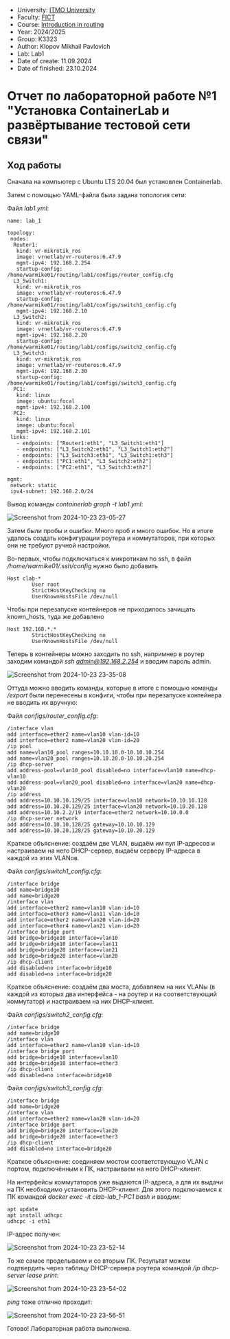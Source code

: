 - University: [ITMO University](https://itmo.ru/ru/)
- Faculty: [FICT](https://fict.itmo.ru)
- Course: [Introduction in routing](https://github.com/itmo-ict-faculty/introduction-in-routing)
- Year: 2024/2025
- Group: K3323
- Author: Klopov Mikhail Pavlovich
- Lab: Lab1
- Date of create: 11.09.2024
- Date of finished: 23.10.2024

# Отчет по лабораторной работе №1 "Установка ContainerLab и развёртывание тестовой сети связи"

## Ход работы

Сначала на компьютер с Ubuntu LTS 20.04 был установлен Containerlab.

Затем с помощью YAML-файла была задана топология сети:

Файл *lab1.yml*:
```
name: lab_1

topology:
 nodes:
  Router1:
   kind: vr-mikrotik_ros
   image: vrnetlab/vr-routeros:6.47.9
   mgmt-ipv4: 192.168.2.254
   startup-config: /home/warmike01/routing/lab1/configs/router_config.cfg
  L3_Switch1:
   kind: vr-mikrotik_ros
   image: vrnetlab/vr-routeros:6.47.9
   startup-config: /home/warmike01/routing/lab1/configs/switch1_config.cfg
   mgmt-ipv4: 192.168.2.10
  L3_Switch2:
   kind: vr-mikrotik_ros
   image: vrnetlab/vr-routeros:6.47.9
   mgmt-ipv4: 192.168.2.20
   startup-config: /home/warmike01/routing/lab1/configs/switch2_config.cfg
  L3_Switch3:
   kind: vr-mikrotik_ros
   image: vrnetlab/vr-routeros:6.47.9
   mgmt-ipv4: 192.168.2.30
   startup-config: /home/warmike01/routing/lab1/configs/switch3_config.cfg
  PC1:
   kind: linux
   image: ubuntu:focal
   mgmt-ipv4: 192.168.2.100
  PC2:
   kind: linux
   image: ubuntu:focal
   mgmt-ipv4: 192.168.2.101
 links:
   - endpoints: ["Router1:eth1", "L3_Switch1:eth1"]
   - endpoints: ["L3_Switch2:eth1", "L3_Switch1:eth2"]
   - endpoints: ["L3_Switch3:eth1", "L3_Switch1:eth3"]
   - endpoints: ["PC1:eth1", "L3_Switch2:eth2"]
   - endpoints: ["PC2:eth1", "L3_Switch3:eth2"]

mgmt:
 network: static
 ipv4-subnet: 192.168.2.0/24
```
Вывод команды *containerlab graph -t lab1.yml*:

![Screenshot from 2024-10-23 23-05-27](https://github.com/user-attachments/assets/7a46ad62-3ea1-412a-839c-c3b5345833c0)

Затем были пробы и ошибки. Много проб и много ошибок. Но в итоге удалось создать конфигурации роутера и коммутаторов, при которых они не требуют ручной настройки.

Во-первых, чтобы подключаться к микротикам по ssh, в файл */home/warmike01/.ssh/config* нужно было добавить

```
Host clab-*
        User root
        StrictHostKeyChecking no
        UserKnownHostsFile /dev/null 
```
Чтобы при перезапуске контейнеров не приходилось зачищать known_hosts, туда же добавлено

```
Host 192.168.*.*       
        StrictHostKeyChecking no
        UserKnownHostsFile /dev/null 
```

Теперь в контейнеры можно заходить по ssh, напримнер в роутер заходим командой *ssh admin@192.168.2.254* и вводим пароль admin.

![Screenshot from 2024-10-23 23-35-08](https://github.com/user-attachments/assets/0932b09c-3610-48a3-a73f-735ee94fed96)

Оттуда можно вводить команды, которые в итоге с помощью команды */export* были перенесены в конфиги, чтобы при перезапуске контейнера не вводить их вручную:

Файл *configs/router_config.cfg*:
```
/interface vlan
add interface=ether2 name=vlan10 vlan-id=10
add interface=ether2 name=vlan20 vlan-id=20
/ip pool
add name=vlan10_pool ranges=10.10.10.0-10.10.10.254
add name=vlan20_pool ranges=10.10.20.0-10.10.20.254
/ip dhcp-server
add address-pool=vlan10_pool disabled=no interface=vlan10 name=dhcp-vlan10
add address-pool=vlan20_pool disabled=no interface=vlan20 name=dhcp-vlan20
/ip address
add address=10.10.10.129/25 interface=vlan10 network=10.10.10.128
add address=10.10.20.129/25 interface=vlan20 network=10.10.20.128
add address=10.10.2.2/19 interface=ether2 network=10.10.0.0
/ip dhcp-server network
add address=10.10.10.128/25 gateway=10.10.10.129
add address=10.10.20.128/25 gateway=10.10.20.129
```

Краткое объяснение: создаём две VLAN, выдаём им пул IP-адресов и настраиваем на него DHCP-сервер, выдаём серверу IP-адреса в каждой из этих VLANов.

Файл *configs/switch1_config.cfg*:
```
/interface bridge
add name=bridge10
add name=bridge20
/interface vlan
add interface=ether2 name=vlan10 vlan-id=10
add interface=ether3 name=vlan11 vlan-id=10
add interface=ether2 name=vlan20 vlan-id=20
add interface=ether4 name=vlan21 vlan-id=20
/interface bridge port
add bridge=bridge10 interface=vlan10
add bridge=bridge10 interface=vlan11
add bridge=bridge20 interface=vlan21
add bridge=bridge20 interface=vlan20
/ip dhcp-client
add disabled=no interface=bridge10
add disabled=no interface=bridge20
```

Краткое объяснение: создаём два моста, добавляем на них VLANы (в каждой из которых два интерфейса - на роутер и на соответствующий коммутатор) и настраиваем на них DHCP-клиент.


Файл *configs/switch2_config.cfg*:
```
/interface bridge
add name=bridge10
/interface vlan
add interface=ether2 name=vlan10 vlan-id=10
/interface bridge port
add bridge=bridge10 interface=vlan10
add bridge=bridge10 interface=ether3
/ip dhcp-client
add disabled=no interface=bridge10
```

Файл *configs/switch3_config.cfg*:
```
/interface bridge
add name=bridge20
/interface vlan
add interface=ether2 name=vlan20 vlan-id=20
/interface bridge port
add bridge=bridge20 interface=vlan20
add bridge=bridge20 interface=ether3
/ip dhcp-client
add disabled=no interface=bridge20
```

Краткое объяснение: соединяем мостом соответствующую VLAN с портом, подключённым к ПК, настраиваем на него DHCP-клиент.

На интерфейсы коммутаторов уже выдаются IP-адреса, а для их выдачи на ПК необходимо установить DHCP-клиент. Для этого подключаемся к ПК командой *docker exec -it clab-lab_1-PC1 bash* и вводим:

```
apt update
apt install udhcpc
udhcpc -i eth1
```
IP-адрес получен:

![Screenshot from 2024-10-23 23-52-14](https://github.com/user-attachments/assets/b9843522-206f-4799-9d6d-afdff98516ac)

То же самое проделываем и со вторым ПК. Результат можем подтвердить через таблицу DHCP-сервера роутера командой */ip dhcp-server lease print*:

![Screenshot from 2024-10-23 23-54-02](https://github.com/user-attachments/assets/b8ffc58f-5fc9-44f0-bdbc-cd11a0a0e47a)

*ping* тоже отлично проходит:

![Screenshot from 2024-10-23 23-56-51](https://github.com/user-attachments/assets/13ee1da6-980d-4580-a948-5e1914398b49)


Готово! Лабораторная работа выполнена.
